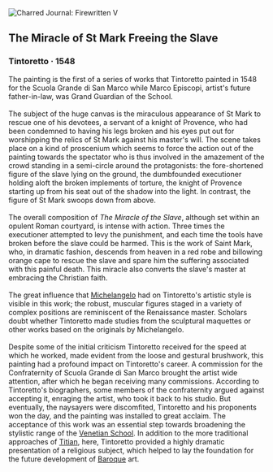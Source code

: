 <div class="artwork-of-the-day">
  <div class="container">
    <div class="img-wrapper">
      <img
        src="https://uploads0.wikiart.org/00383/images/tintoretto/8618528210-74be591bf3-b.jpg!Large.jpg"
        alt="Charred Journal: Firewritten V" />
    </div>
    <div class="artwork-detail">
      <div class="artwork-origin"> 
        <h2 class="artwork-name">The Miracle of St Mark Freeing the Slave</h2>
        <h3 class="artist">
          Tintoretto
                    ·  1548
        </h3>
      </div>
      <p class="description">
        <span class="artwork-description-text ng-binding" ng-bind-html="viewModel.ArtworkOfTheDay.Description | unsafe">The painting is the first of a series of works that Tintoretto painted in 1548 for the Scuola Grande di San Marco while Marco Episcopi, artist's future father-in-law, was Grand Guardian of the School.<br><br>The subject of the huge canvas is the miraculous appearance of St Mark to rescue one of his devotees, a servant of a knight of Provence, who had been condemned to having his legs broken and his eyes put out for worshipping the relics of St Mark against his master's will. The scene takes place on a kind of proscenium which seems to force the action out of the painting towards the spectator who is thus involved in the amazement of the crowd standing in a semi-circle around the protagonists: the fore-shortened figure of the slave lying on the ground, the dumbfounded executioner holding aloft the broken implements of torture, the knight of Provence starting up from his seat out of the shadow into the light. In contrast, the figure of St Mark swoops down from above.<br><br>The overall composition of <i>The Miracle of the Slave</i>, although set within an opulent Roman courtyard, is intense with action. Three times the executioner attempted to levy the punishment, and each time the tools have broken before the slave could be harmed. This is the work of Saint Mark, who, in dramatic fashion, descends from heaven in a red robe and billowing orange cape to rescue the slave and spare him the suffering associated with this painful death. This miracle also converts the slave's master at embracing the Christian faith.<br><br>The great influence that <a target="_blank" href="https://www.wikiart.org/en/michelangelo">Michelangelo</a> had on Tintoretto's artistic style is visible in this work; the robust, muscular figures staged in a variety of complex positions are reminiscent of the Renaissance master. Scholars doubt whether Tintoretto made studies from the sculptural maquettes or other works based on the originals by Michelangelo.<br><br>Despite some of the initial criticism Tintoretto received for the speed at which he worked, made evident from the loose and gestural brushwork, this painting had a profound impact on Tintoretto's career. A commission for the Confraternity of Scuola Grande di San Marco brought the artist wide attention, after which he began receiving many commissions. According to Tintoretto's biographers, some members of the confraternity argued against accepting it, enraging the artist, who took it back to his studio. But eventually, the naysayers were discomfited, Tintoretto and his proponents won the day, and the painting was installed to great acclaim. The acceptance of this work was an essential step towards broadening the stylistic range of the <a target="_blank" href="https://www.wikiart.org/en/artists-by-painting-school/venetian-school">Venetian School</a>. In addition to the more traditional approaches of <a target="_blank" href="https://www.wikiart.org/en/titian">Titian</a>, here, Tintoretto provided a highly dramatic presentation of a religious subject, which helped to lay the foundation for the future development of <a target="_blank" href="https://www.wikiart.org/en/artists-by-art-movement/baroque">Baroque</a> art.</span>
                        <div class="text-shadow-container" ng-show="showShadow" style=""></div>
      </p>
    </div>
  </div>

</div>

